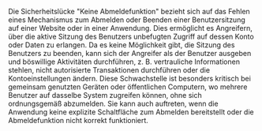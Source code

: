 Die Sicherheitslücke "Keine Abmeldefunktion" bezieht sich auf das Fehlen eines Mechanismus zum Abmelden oder Beenden einer Benutzersitzung auf einer Website oder in einer Anwendung. Dies ermöglicht es Angreifern, über die aktive Sitzung des Benutzers unbefugten Zugriff auf dessen Konto oder Daten zu erlangen. Da es keine Möglichkeit gibt, die Sitzung des Benutzers zu beenden, kann sich der Angreifer als der Benutzer ausgeben und böswillige Aktivitäten durchführen, z. B. vertrauliche Informationen stehlen, nicht autorisierte Transaktionen durchführen oder die Kontoeinstellungen ändern. Diese Schwachstelle ist besonders kritisch bei gemeinsam genutzten Geräten oder öffentlichen Computern, wo mehrere Benutzer auf dasselbe System zugreifen können, ohne sich ordnungsgemäß abzumelden. Sie kann auch auftreten, wenn die Anwendung keine explizite Schaltfläche zum Abmelden bereitstellt oder die Abmeldefunktion nicht korrekt funktioniert.
